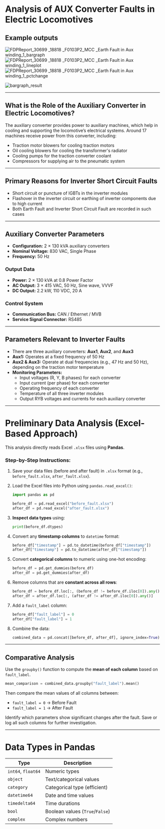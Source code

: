 # Analysis of AUX Converter Faults in Electric Locomotives

## Example outputs

![FDPReport_30699 _18818 _F0103P2_MCC _Earth Fault in Aux winding_1_bargraph](https://github.com/user-attachments/assets/89c46721-1fed-4bb1-af65-7ba586e6aacf)
![FDPReport_30699 _18818 _F0103P2_MCC _Earth Fault in Aux winding_1_lineplot](https://github.com/user-attachments/assets/8bc353b1-03ee-41fc-b400-d6acd979d372)
![FDPReport_30699 _18818 _F0103P2_MCC _Earth Fault in Aux winding_1_pctchange](https://github.com/user-attachments/assets/99858b85-962b-4744-9d22-916da79e02e4)

![bargraph_result](https://github.com/user-attachments/assets/8bcbb994-ee9d-4d7c-8e80-6c9eb7f04d2c)

---

## What is the Role of the Auxiliary Converter in Electric Locomotives?

The auxiliary converter provides power to auxiliary machines, which help in cooling and supporting the locomotive’s electrical systems. Around 17 machines receive power from this converter, including:

- Traction motor blowers for cooling traction motors
- Oil cooling blowers for cooling the transformer's radiator
- Cooling pumps for the traction converter coolant
- Compressors for supplying air to the pneumatic system

---

## Primary Reasons for Inverter Short Circuit Faults

- Short circuit or puncture of IGBTs in the inverter modules
- Flashover in the inverter circuit or earthing of inverter components due to high current
- Both Earth Fault and Inverter Short Circuit Fault are recorded in such cases

---

## Auxiliary Converter Parameters

- **Configuration:** 2 × 130 kVA auxiliary converters
- **Nominal Voltage:** 830 VAC, Single Phase
- **Frequency:** 50 Hz

### Output Data

- **Power:** 2 × 130 kVA at 0.8 Power Factor
- **AC Output:** 3 × 415 VAC, 50 Hz, Sine wave, VVVF
- **DC Output:** 2.2 kW, 110 VDC, 20 A

### Control System

- **Communication Bus:** CAN / Ethernet / MVB
- **Service Signal Connector:** RS485

---

## Parameters Relevant to Inverter Faults

- There are three auxiliary converters: **Aux1**, **Aux2**, and **Aux3**
- **Aux1:** Operates at a fixed frequency of 50 Hz
- **Aux2 & Aux3:** Operate at dual frequencies (e.g., 47 Hz and 50 Hz), depending on the traction motor temperature
- **Monitoring Parameters:**
  - Input voltages (R, Y, B phases) for each converter
  - Input current (per phase) for each converter
  - Operating frequency of each converter
  - Temperature of all three inverter modules
  - Output RYB voltages and currents for each auxiliary converter

---

# Preliminary Data Analysis (Excel-Based Approach)

This analysis directly reads Excel `.xlsx` files using **Pandas**.

### Step-by-Step Instructions:

1. Save your data files (before and after fault) in `.xlsx` format (e.g., `before_fault.xlsx`, `after_fault.xlsx`).

2. Load the Excel files into Python using `pandas.read_excel()`:

   ```python
   import pandas as pd

   before_df = pd.read_excel("before_fault.xlsx")
   after_df = pd.read_excel("after_fault.xlsx")
   ```

3. **Inspect data types** using:

   ```python
   print(before_df.dtypes)
   ```

4. Convert any **timestamp columns** to `datetime` format:

   ```python
   before_df["timestamp"] = pd.to_datetime(before_df["timestamp"])
   after_df["timestamp"] = pd.to_datetime(after_df["timestamp"])
   ```

5. Convert **categorical columns** to numeric using one-hot encoding:

   ```python
   before_df = pd.get_dummies(before_df)
   after_df = pd.get_dummies(after_df)
   ```

6. Remove columns that are **constant across all rows**:

   ```python
   before_df = before_df.loc[:, (before_df != before_df.iloc[0]).any()]
   after_df = after_df.loc[:, (after_df != after_df.iloc[0]).any()]
   ```

7. Add a `fault_label` column:

   ```python
   before_df["fault_label"] = 0
   after_df["fault_label"] = 1
   ```

8. Combine the data:

   ```python
   combined_data = pd.concat([before_df, after_df], ignore_index=True)
   ```

---

## Comparative Analysis

Use the `groupby()` function to compute the **mean of each column** based on `fault_label`.

```python
mean_comparison = combined_data.groupby("fault_label").mean()
```

Then compare the mean values of all columns between:

- `fault_label = 0` → Before Fault
- `fault_label = 1` → After Fault

Identify which parameters show significant changes after the fault. Save or log all such columns for further investigation.

---

# Data Types in Pandas

| Type               | Description                     |
| ------------------ | ------------------------------- |
| `int64`, `float64` | Numeric types                   |
| `object`           | Text/categorical values         |
| `category`         | Categorical type (efficient)    |
| `datetime64`       | Date and time values            |
| `timedelta64`      | Time durations                  |
| `bool`             | Boolean values (`True`/`False`) |
| `complex`          | Complex numbers                 |
